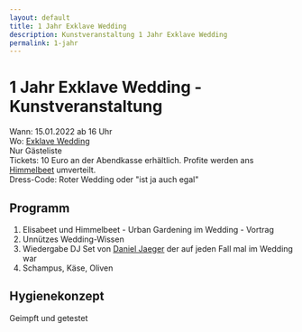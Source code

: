 ```yaml
---
layout: default
title: 1 Jahr Exklave Wedding
description: Kunstveranstaltung 1 Jahr Exklave Wedding
permalink: 1-jahr
---
```


<h1>1 Jahr Exklave Wedding - Kunstveranstaltung</h1>
<p>
  Wann: 15.01.2022 ab 16 Uhr<br>
  Wo: <a href="/">Exklave Wedding</a><br>
  Nur Gästeliste<br>
  Tickets: 10 Euro an der Abendkasse erhältlich. Profite werden ans <a href="https://himmelbeet.de/">Himmelbeet</a> umverteilt.<br>
  Dress-Code: Roter Wedding oder "ist ja auch egal"
</p>

<h2>Programm</h2>

<ol>
  <li>Elisabeet und Himmelbeet - Urban Gardening im Wedding - Vortrag</li>
  <li>Unnützes Wedding-Wissen</li>
  <li>Wiedergabe DJ Set von <a href="https://soundcloud.com/danieljaegermusic">Daniel Jaeger</a> der auf jeden Fall mal im Wedding war</li>
  <li>Schampus, Käse, Oliven</li>
</ol>

<h2>Hygienekonzept</h2>

<p>Geimpft und getestet</p>
